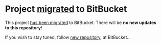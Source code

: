 Project [migrated](https://bitbucket.org/trejder/phonegap-language) to BitBucket
=========================================================================================

This project [has been migrated](https://bitbucket.org/trejder/phonegap-language) to BitBucket. There will be **no new updates to this repository**!

If you wish to stay tuned, follow [new repository](https://bitbucket.org/trejder/phonegap-language), at BitBucket...
